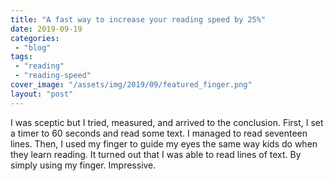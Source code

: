 ```yaml
---
title: "A fast way to increase your reading speed by 25%"
date: 2019-09-19
categories: 
 - "blog"
tags: 
 - "reading"
 - "reading-speed"
cover_image: "/assets/img/2019/09/featured_finger.png"
layout: "post"
---
```


<!-- wp:paragraph -->
I was sceptic but I tried, measured, and arrived to the conclusion. First, I set a timer to 60 seconds and read some text. I managed to read seventeen lines. Then, I used my finger to guide my eyes the same way kids do when they learn reading. It turned out that I was able to read lines of text. By simply using my finger. Impressive.


<!-- /wp:paragraph -->
